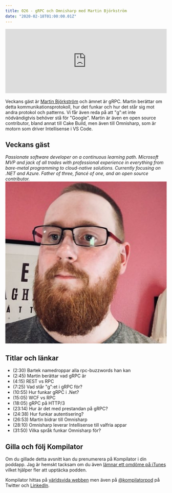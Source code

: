 ```yaml
---
title: 026 - gRPC och Omnisharp med Martin Björkström
date: "2020-02-18T01:00:00.01Z"
---
```


<iframe height="200px" width="100%" frameborder="no" scrolling="no" seamless src="https://player.simplecast.com/489ce754-f0bd-4981-9fc0-8d527acb62ac?dark=false"></iframe>

Veckans gäst är [Martin Björkström](https://twitter.com/mholo65) och ämnet är gRPC. Martin berättar om detta kommunikationsprotokoll, hur det funkar och hur det står sig mot andra protokol och patterns. Vi får även reda på att "g":et inte nödvändigtvis behöver stå för "Google". Martin är även en open source contributor, bland annat till Cake Build, men även till Omnisharp, som är motorn som driver Intellisense i VS Code.

## Veckans gäst
_Passionate software developer on a continuous learning path. Microsoft MVP and jack of all trades with professional experience in everything from bare-metal programming to cloud-native solutions. Currently focusing on .NET and Azure. Father of three, fiancé of one, and an open source contributor._
![Bild på Martin Björkström](./martin-bjorkstrom.png)

## Titlar och länkar
- (2:30) Bartek namedroppar alla rpc-buzzwords han kan
- (2:45) Martin berättar vad gRPC är 
- (4:15) REST vs RPC
- (7:25) Vad står "g":et i gRPC för?
- (10:55) Hur funkar gRPC i .Net?
- (15:05) WCF vs RPC
- (18:05) gRPC på HTTP/3
- (23:14) Hur är det med prestandan på gRPC?
- (24:38) Hur funkar autentisering?
- (26:53) Martin bidrar till Omnisharp
- (28:10) Omnisharp leverar Intellisense till valfria appar
- (31:50) Vilka språk funkar Omnisharp för?

## Gilla och följ Kompilator

Om du gillade detta avsnitt kan du prenumerera på Kompilator i din poddapp. Jag är hemskt tacksam om du även [lämnar ett omdöme på iTunes](https://podcasts.apple.com/se/podcast/kompilator/id1455198510?mt=2) vilket hjälper fler att upptäcka podden.

Kompilator hittas på [världsvida webben](https://kompilator.se) men även på [@kompilatorpod](https://twitter.com/kompilatorpod)  på Twitter och [LinkedIn](https://www.linkedin.com/company/kompilator).